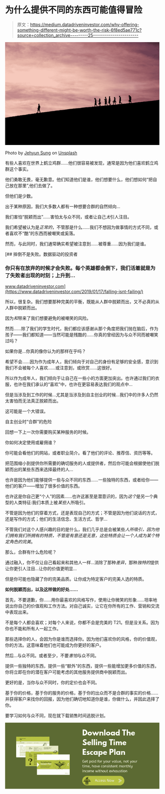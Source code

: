# 为什么提供不同的东西可能值得冒险

> 原文：<https://medium.datadriveninvestor.com/why-offering-something-different-might-be-worth-the-risk-6f8ed5ae771c?source=collection_archive---------25----------------------->

![](img/4b102925439bfb81636c85d9ea07fedd.png)

Photo by [Jehyun Sung](https://unsplash.com/@jaysung?utm_source=medium&utm_medium=referral) on [Unsplash](https://unsplash.com?utm_source=medium&utm_medium=referral)

有些人喜欢在世界上鹤立鸡群……他们很容易被发现，通常是因为他们喜欢鹤立鸡群这个事实。

他们勇敢无畏，毫无歉意。他们知道他们是谁，他们想要什么，他们想如何“把自己放在那里”,他们去做了。

但他们是少数。

出于某种原因，我们大多数人都有一种想要合群的自然倾向…

我们害怕“脱颖而出”……害怕太与众不同，或者让自己*太*引人注目。

我们希望被认为是*正常的*，不管那是什么……我们不想因为做事情的方式不同，或者喜欢不“酷”的东西而被嘲笑或奚落。

然而，与此同时，我们通常确实希望被注意到……被尊重……因为我们是谁。

[](https://www.datadriveninvestor.com/2019/01/17/falling-isnt-failing/) [## 摔倒不是失败。数据驱动的投资者

### 你只有在放弃的时候才会失败。每个英雄都会倒下，我们活着就是为了失败者出现的时刻；上升到…

www.datadriveninvestor.com](https://www.datadriveninvestor.com/2019/01/17/falling-isnt-failing/) 

所以，很复杂。我们想要那种完美的平衡，既能从人群中脱颖而出，又不必真的从人群中脱颖而出。

因为*和*带来了我们想要避免的被嘲笑的风险。

然而……除了我们的学生时代，我们都应该感谢从那个角度把我们抛在脑后，作为孩子——我们都知道——当然可能是残酷的……你真的曾经因为与众不同而被嘲笑过吗？

如果你是…你真的像你认为的那样在乎吗？

希望不会……因为作为成年人，我们倾向于对自己的身份有足够的安全感，意识到我们不会被每个人喜欢……或注意到，或欣赏……这很好。

所以作为成年人，我们倾向于让自己在一些小的方面更加突出。也许通过我们的衣服，也许在我们承认的“喜欢”中，也许在更容易表达我们的观点中…

但是当涉及到工作的时候…尤其是当涉及到自主创业的时候…我们中的许多人仍然太害怕而无法真正脱颖而出。

这可能是一个大错误。

自主创业时“合群”的危险

回想一下上一次你需要购买某种服务的时候。

你如何决定使用或雇佣谁？

你可能会看他们的网站，或者职业简介。看了他们的评论、推荐信、资历等等。

把范围缩小到提供你所需要的确切服务的人或提供者，然后你可能会根据使他们脱颖而出的某些东西来选择最终的人…

也许是因为他们能够提供一些与众不同的东西……一些独特的东西，或者给你——他们的客户——增加了很多价值的东西。

也许这是你自己更“个人”的因素……也许这甚至是潜意识的，因为*这个*是另一个典型的人类特征:我们本质上被*某些*人所吸引。

不管是因为他们的穿着方式，还是表现自己的方式；不管是因为他们说话的方式，还是写作的方式；他们的生活信念、生活方式、哲学…

不管我们对这个人感兴趣的目的是什么，我们几乎总是会被某些*人所吸引，因为他们拥有我们所拥有的特质，不管是有意还是无意，这些特质会让一个人成为某个特定角色的完美*。

那么，合群有什么危险呢？

通过融入，你不仅让自己看起来和其他人一样…消除了那种*差异*，那种*独特的*提供让你更引人注目…让你的价值更明显…

但是你可能也隐藏了你的完美品质。让你成为特定客户的完美人选的特质。

**如何脱颖而出，以及这样做的好处……**

首先，不要道歉，你……用你最喜欢的风格写作，使用让你微笑的形象……坦率地说出你自己的价值观和工作方法。对自己诚实，让它在你所有的工作、营销和交流中表现出来。

不是每个人都会喜欢；对每个人来说，你都不会是完美的 T21。但是没关系。因为你也不能和所有人一起工作。

那些选择你的人，会因为你是谁而选择你。因为他们喜欢你的风格，你的价值观，你的方法。这意味着他们也可能成为你更好的客户。

然后…与众不同。或者至少，不要*害怕*与众不同。

提供一些独特的东西，提供一些“额外”的东西，提供一些能增加更多价值的东西，你将立即在你的潜在客户可能考虑的其他服务提供商中脱颖而出。

更好的是，当你与众不同时，你的定价也会不同。

基于你的价格，基于你的服务的价格，基于你的出众而不是合群的事实的价格……并获得客户来找你的回报，因为他们确切地知道你是谁，你做什么，并因此选择了你。

要学习如何与众不同，现在就下载销售时间逃脱计划。

![](img/352b3f755c2fa46f07e8e5f040fedfcb.png)